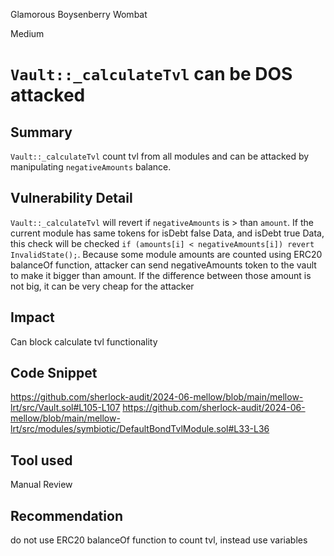 Glamorous Boysenberry Wombat

Medium

# `Vault::_calculateTvl` can be DOS attacked

## Summary
`Vault::_calculateTvl` count tvl from all modules and can be attacked by manipulating `negativeAmounts` balance.

## Vulnerability Detail
`Vault::_calculateTvl` will revert if `negativeAmounts` is > than `amount`. If the current module has same tokens for isDebt false Data, and isDebt true Data, this check will be checked `if (amounts[i] < negativeAmounts[i]) revert InvalidState();`. Because some module amounts are counted using ERC20 balanceOf function, attacker can send negativeAmounts token to the vault to make it bigger than amount. If the difference between those amount is not big, it can be very cheap for the attacker

## Impact
Can block calculate tvl functionality

## Code Snippet
https://github.com/sherlock-audit/2024-06-mellow/blob/main/mellow-lrt/src/Vault.sol#L105-L107
https://github.com/sherlock-audit/2024-06-mellow/blob/main/mellow-lrt/src/modules/symbiotic/DefaultBondTvlModule.sol#L33-L36

## Tool used

Manual Review

## Recommendation
do not use ERC20 balanceOf function to count tvl, instead use variables